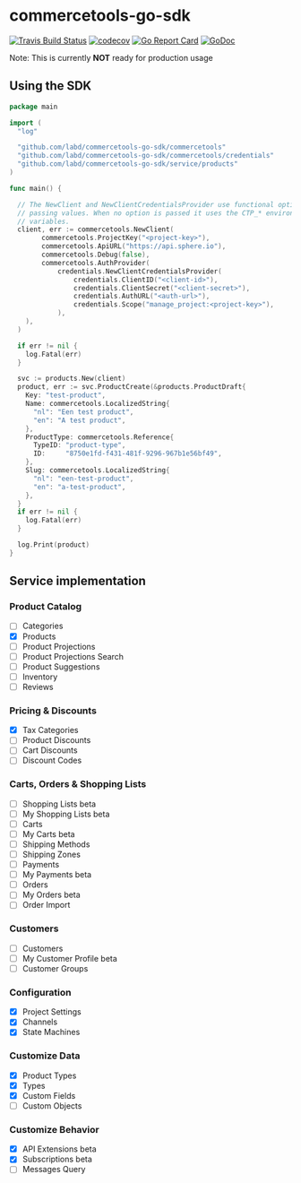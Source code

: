 # commercetools-go-sdk

[![Travis Build Status](https://travis-ci.org/labd/commercetools-go-sdk.svg?branch=master)](https://travis-ci.org/labd/commercetools-go-sdk)
[![codecov](https://codecov.io/gh/LabD/commercetools-go-sdk/branch/master/graph/badge.svg)](https://codecov.io/gh/LabD/commercetools-go-sdk)
[![Go Report Card](https://goreportcard.com/badge/github.com/labd/commercetools-go-sdk)](https://goreportcard.com/report/github.com/labd/commercetools-go-sdk)
[![GoDoc](https://godoc.org/github.com/labd/commercetools-go-sdk?status.svg)](https://godoc.org/github.com/labd/commercetools-go-sdk)

Note: This is currently **NOT** ready for production usage

## Using the SDK


```go
package main

import (
  "log"

  "github.com/labd/commercetools-go-sdk/commercetools"
  "github.com/labd/commercetools-go-sdk/commercetools/credentials"
  "github.com/labd/commercetools-go-sdk/service/products"
)

func main() {

  // The NewClient and NewClientCredentialsProvider use functional options for
  // passing values. When no option is passed it uses the CTP_* environment
  // variables.
  client, err := commercetools.NewClient(
		commercetools.ProjectKey("<project-key>"),
		commercetools.ApiURL("https://api.sphere.io"),
		commercetools.Debug(false),
		commercetools.AuthProvider(
			credentials.NewClientCredentialsProvider(
				credentials.ClientID("<client-id>"),
				credentials.ClientSecret("<client-secret>"),
				credentials.AuthURL("<auth-url>"),
				credentials.Scope("manage_project:<project-key>"),
			),
    ),
  )

  if err != nil {
    log.Fatal(err)
  }

  svc := products.New(client)
  product, err := svc.ProductCreate(&products.ProductDraft{
    Key: "test-product",
    Name: commercetools.LocalizedString{
      "nl": "Een test product",
      "en": "A test product",
    },
    ProductType: commercetools.Reference{
      TypeID: "product-type",
      ID:     "8750e1fd-f431-481f-9296-967b1e56bf49",
    },
    Slug: commercetools.LocalizedString{
      "nl": "een-test-product",
      "en": "a-test-product",
    },
  }
  if err != nil {
    log.Fatal(err)
  }

  log.Print(product)
}
```

## Service implementation

### Product Catalog

 - [ ] Categories
 - [x] Products
 - [ ] Product Projections
 - [ ] Product Projections Search
 - [ ] Product Suggestions
 - [ ] Inventory
 - [ ] Reviews

### Pricing & Discounts

 - [x] Tax Categories
 - [ ] Product Discounts
 - [ ] Cart Discounts
 - [ ] Discount Codes

### Carts, Orders & Shopping Lists

 - [ ] Shopping Lists beta
 - [ ] My Shopping Lists beta
 - [ ] Carts
 - [ ] My Carts beta
 - [ ] Shipping Methods
 - [ ] Shipping Zones
 - [ ] Payments
 - [ ] My Payments beta
 - [ ] Orders
 - [ ] My Orders beta
 - [ ] Order Import

### Customers

 - [ ] Customers
 - [ ] My Customer Profile beta
 - [ ] Customer Groups

### Configuration

 - [x] Project Settings
 - [x] Channels
 - [x] State Machines

### Customize Data

 - [x] Product Types
 - [x] Types
 - [x] Custom Fields
 - [ ] Custom Objects

### Customize Behavior

 - [x] API Extensions beta
 - [x] Subscriptions beta
 - [ ] Messages Query

